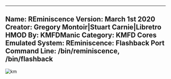 -----------------------
Name: REminiscence
Version: March 1st 2020
Creator: Gregory Montoir|Stuart Carnie|Libretro
HMOD By: KMFDManic
Category: KMFD Cores
Emulated System: REminiscence: Flashback Port
Command Line: /bin/reminiscence, /bin/flashback
-----------------------
![km](https://i.imgur.com/ORPJRom.png)